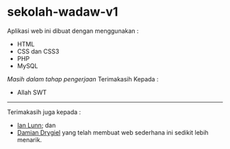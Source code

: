 # sekolah-wadaw-v1
Aplikasi web ini dibuat dengan menggunakan :
- HTML
- CSS dan CSS3
- PHP
- MySQL
 

*Masih dalam tahap pengerjaan*
Terimakasih Kepada : 
- Allah SWT
--------------------------
Terimakasih juga kepada :
- <a href='https://github.com/IanLunn'>Ian Lunn</a>; dan
- <a href='https://github.com/drygiel'>Damian Drygiel</a>
yang telah membuat web sederhana ini sedikit lebih menarik.
